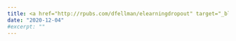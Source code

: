 ```yaml
---
title: <a href="http://rpubs.com/dfellman/elearningdropout" target="_blank">Predicting dropout rate in e-learning using Python</a>
date: "2020-12-04"
#excerpt: ""
---
```


